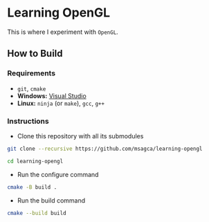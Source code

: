 # Learning OpenGL

This is where I experiment with `OpenGL`.

## How to Build

### Requirements

- `git`, `cmake`
- **Windows:** [Visual Studio](https://visualstudio.microsoft.com/vs/community)
- **Linux:** `ninja` (or `make`), `gcc`, `g++`

### Instructions

- Clone this repository with all its submodules

```bash
git clone --recursive https://github.com/msagca/learning-opengl
```

```bash
cd learning-opengl
```

- Run the configure command

```bash
cmake -B build .
```

- Run the build command

```bash
cmake --build build
```
